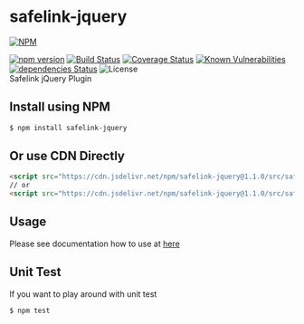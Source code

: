 # safelink-jquery
[![NPM](https://nodei.co/npm/safelink-jquery.png?downloads=true&downloadRank=true&stars=true)](https://nodei.co/npm/safelink-jquery/)  
  
[![npm version](https://img.shields.io/npm/v/safelink-jquery.svg?style=flat-square)](https://www.npmjs.org/package/safelink-jquery)
[![Build Status](https://travis-ci.org/aalfiann/safelink-jquery.svg?branch=master)](https://travis-ci.org/aalfiann/safelink-jquery)
[![Coverage Status](https://coveralls.io/repos/github/aalfiann/safelink-jquery/badge.svg?branch=master)](https://coveralls.io/github/aalfiann/safelink-jquery?branch=master)
[![Known Vulnerabilities](https://snyk.io//test/github/aalfiann/safelink-jquery/badge.svg?targetFile=package.json)](https://snyk.io//test/github/aalfiann/safelink-jquery?targetFile=package.json)
[![dependencies Status](https://david-dm.org/aalfiann/safelink-jquery/status.svg)](https://david-dm.org/aalfiann/safelink-jquery)
![License](https://img.shields.io/npm/l/safelink-jquery)  
Safelink jQuery Plugin

## Install using NPM
```bash
$ npm install safelink-jquery
```

## Or use CDN Directly
```html
<script src="https://cdn.jsdelivr.net/npm/safelink-jquery@1.1.0/src/safelink.js"></script>
// or
<script src="https://cdn.jsdelivr.net/npm/safelink-jquery@1.1.0/src/safelink.min.js"></script>
```

## Usage
Please see documentation how to use at [here](https://github.com/aalfiann/safelink-jquery/wiki)

## Unit Test
If you want to play around with unit test
```bash
$ npm test
```